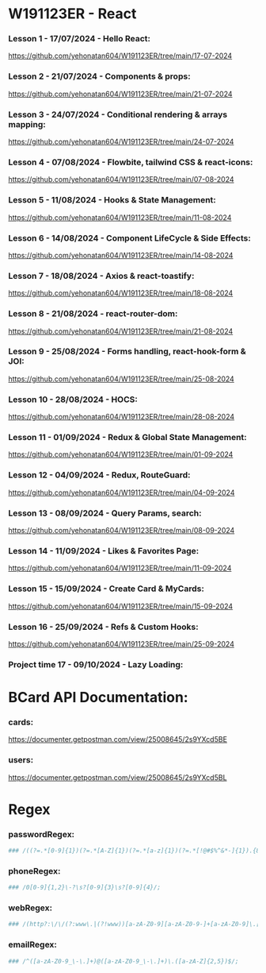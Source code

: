# W191123ER - React

### Lesson 1 - 17/07/2024 - Hello React:

https://github.com/yehonatan604/W191123ER/tree/main/17-07-2024

### Lesson 2 - 21/07/2024 - Components & props:

https://github.com/yehonatan604/W191123ER/tree/main/21-07-2024

### Lesson 3 - 24/07/2024 - Conditional rendering & arrays mapping:

https://github.com/yehonatan604/W191123ER/tree/main/24-07-2024

### Lesson 4 - 07/08/2024 - Flowbite, tailwind CSS & react-icons:

https://github.com/yehonatan604/W191123ER/tree/main/07-08-2024

### Lesson 5 - 11/08/2024 - Hooks & State Management:

https://github.com/yehonatan604/W191123ER/tree/main/11-08-2024

### Lesson 6 - 14/08/2024 - Component LifeCycle & Side Effects:

https://github.com/yehonatan604/W191123ER/tree/main/14-08-2024

### Lesson 7 - 18/08/2024 - Axios & react-toastify:

https://github.com/yehonatan604/W191123ER/tree/main/18-08-2024

### Lesson 8 - 21/08/2024 - react-router-dom:

https://github.com/yehonatan604/W191123ER/tree/main/21-08-2024

### Lesson 9 - 25/08/2024 - Forms handling, react-hook-form & JOI:

https://github.com/yehonatan604/W191123ER/tree/main/25-08-2024

### Lesson 10 - 28/08/2024 - HOCS:

https://github.com/yehonatan604/W191123ER/tree/main/28-08-2024

### Lesson 11 - 01/09/2024 - Redux & Global State Management:

https://github.com/yehonatan604/W191123ER/tree/main/01-09-2024

### Lesson 12 - 04/09/2024 - Redux, RouteGuard:

https://github.com/yehonatan604/W191123ER/tree/main/04-09-2024

### Lesson 13 - 08/09/2024 - Query Params, search:

https://github.com/yehonatan604/W191123ER/tree/main/08-09-2024

### Lesson 14 - 11/09/2024 - Likes & Favorites Page:

https://github.com/yehonatan604/W191123ER/tree/main/11-09-2024

### Lesson 15 - 15/09/2024 - Create Card & MyCards:

https://github.com/yehonatan604/W191123ER/tree/main/15-09-2024

### Lesson 16 - 25/09/2024 - Refs & Custom Hooks:

https://github.com/yehonatan604/W191123ER/tree/main/25-09-2024

### Project time 17 - 09/10/2024 - Lazy Loading:

#

# BCard API Documentation:

### cards:

https://documenter.getpostman.com/view/25008645/2s9YXcd5BE

### users:

https://documenter.getpostman.com/view/25008645/2s9YXcd5BL

#

# Regex

### passwordRegex:

```bash
### /((?=.*[0-9]{1})(?=.*[A-Z]{1})(?=.*[a-z]{1})(?=.*[!@#$%^&*-]{1}).{8,20})/;
```

### phoneRegex:

```bash
### /0[0-9]{1,2}\-?\s?[0-9]{3}\s?[0-9]{4}/;
```

### webRegex:

```bash
### /(http?:\/\/(?:www\.|(?!www))[a-zA-Z0-9][a-zA-Z0-9-]+[a-zA-Z0-9]\.[^\s]{2,}|www\.[a-zA-Z0-9][a-zA-Z0-9-]+[a-zA-Z0-9]\.[^\s]{2,}|https?:\/\/(?:www\.|(?!www))[a-zA-Z0-9]+\.[^\s]{2,}|www\.[a-zA-Z0-9]+\.[^\s]{2,})/
```

### emailRegex:

```bash
### /^([a-zA-Z0-9_\-\.]+)@([a-zA-Z0-9_\-\.]+)\.([a-zA-Z]{2,5})$/;
```
